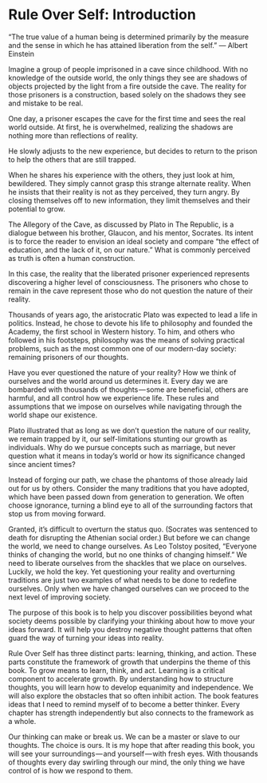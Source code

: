 # Rule Over Self: Introduction

“The true value of a human being is determined primarily by the measure and the sense in which he has attained liberation from the self.”
— Albert Einstein

Imagine a group of people imprisoned in a cave since childhood. With no knowledge of the outside world, the only things they see are shadows of objects projected by the light from a fire outside the cave. The reality for those prisoners is a construction, based solely on the shadows they see and mistake to be real.

One day, a prisoner escapes the cave for the first time and sees the real world outside. At first, he is overwhelmed, realizing the shadows are nothing more than reflections of reality.

He slowly adjusts to the new experience, but decides to return to the prison to help the others that are still trapped.

When he shares his experience with the others, they just look at him, bewildered. They simply cannot grasp this strange alternate reality. When he insists that their reality is not as they perceived, they turn angry. By closing themselves off to new information, they limit themselves and their potential to grow.

The Allegory of the Cave, as discussed by Plato in The Republic, is a dialogue between his brother, Glaucon, and his mentor, Socrates. Its intent is to force the reader to envision an ideal society and compare “the effect of education, and the lack of it, on our nature.” What is commonly perceived as truth is often a human construction.

In this case, the reality that the liberated prisoner experienced represents discovering a higher level of consciousness. The prisoners who chose to remain in the cave represent those who do not question the nature of their reality.

Thousands of years ago, the aristocratic Plato was expected to lead a life in politics. Instead, he chose to devote his life to philosophy and founded the Academy, the first school in Western history. To him, and others who followed in his footsteps, philosophy was the means of solving practical problems, such as the most common one of our modern-day society: remaining prisoners of our thoughts.

Have you ever questioned the nature of your reality? How we think of ourselves and the world around us determines it. Every day we are bombarded with thousands of thoughts — some are beneficial, others are harmful, and all control how we experience life. These rules and assumptions that we impose on ourselves while navigating through the world shape our existence.

Plato illustrated that as long as we don’t question the nature of our reality, we remain trapped by it, our self-limitations stunting our growth as individuals. Why do we pursue concepts such as marriage, but never question what it means in today’s world or how its significance changed since ancient times?

Instead of forging our path, we chase the phantoms of those already laid out for us by others. Consider the many traditions that you have adopted, which have been passed down from generation to generation. We often choose ignorance, turning a blind eye to all of the surrounding factors that stop us from moving forward.

Granted, it’s difficult to overturn the status quo. (Socrates was sentenced to death for disrupting the Athenian social order.) But before we can change the world, we need to change ourselves. As Leo Tolstoy posited, “Everyone thinks of changing the world, but no one thinks of changing himself.” We need to liberate ourselves from the shackles that we place on ourselves. Luckily, we hold the key. Yet questioning your reality and overturning traditions are just two examples of what needs to be done to redefine ourselves. Only when we have changed ourselves can we proceed to the next level of improving society.

The purpose of this book is to help you discover possibilities beyond what society deems possible by clarifying your thinking about how to move your ideas forward. It will help you destroy negative thought patterns that often guard the way of turning your ideas into reality.

Rule Over Self has three distinct parts: learning, thinking, and action. These parts constitute the framework of growth that underpins the theme of this book. To grow means to learn, think, and act. Learning is a critical component to accelerate growth. By understanding how to structure thoughts, you will learn how to develop equanimity and independence. We will also explore the obstacles that so often inhibit action. The book features ideas that I need to remind myself of to become a better thinker. Every chapter has strength independently but also connects to the framework as a whole.

Our thinking can make or break us. We can be a master or slave to our thoughts. The choice is ours. It is my hope that after reading this book, you will see your surroundings — and yourself — with fresh eyes. With thousands of thoughts every day swirling through our mind, the only thing we have control of is how we respond to them.
